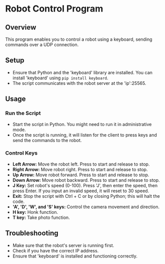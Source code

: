 # Robot Control Program

## Overview

This program enables you to control a robot using a keyboard, sending commands over a UDP connection.

## Setup

- Ensure that Python and the 'keyboard' library are installed. You can install 'keyboard' using `pip install keyboard`.
- The script communicates with the robot server at the 'ip':25565.

## Usage

### Run the Script

- Start the script in Python. You might need to run it in administrative mode.
- Once the script is running, it will listen for the client to press keys and send the commands to the robot.

### Control Keys

- **Left Arrow:** Move the robot left. Press to start and release to stop.
- **Right Arrow:** Move robot right. Press to start and release to stop.
- **Up Arrow:** Move robot forward. Press to start and release to stop.
- **Down Arrow:** Move robot backward. Press to start and release to stop.
- **J Key:** Set robot's speed (0-100). Press 'J', then enter the speed, then press Enter. If you input an invalid speed, it will reset to 30 speed.
- **Exit:** Stop the script with Ctrl + C or by closing Python; this will halt the code.
- **'A', 'D', 'W', and 'S' keys:** Control the camera movement and direction.
- **H key:** Honk function.
- **T key:** Take photo function.

## Troubleshooting

- Make sure that the robot's server is running first.
- Check if you have the correct IP address.
- Ensure that 'keyboard' is installed and functioning correctly.
